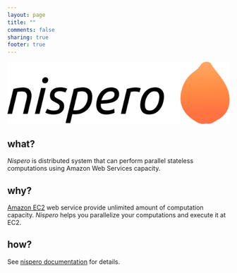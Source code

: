 ```yaml
---
layout: page
title: ""
comments: false
sharing: true
footer: true
---
```


![nispero](nispero.png)

## what?

*Nispero* is distributed system that can perform parallel stateless computations using Amazon Web Services capacity.

## why?

[Amazon EC2](http://aws.amazon.com/ec2/) web service provide unlimited amount of computation capacity.
*Nispero* helps you parallelize your computations and execute it at EC2.

## how?
See [nispero documentation](https://github.com/ohnosequences/nispero/blob/master/doc/README.md) for details.




